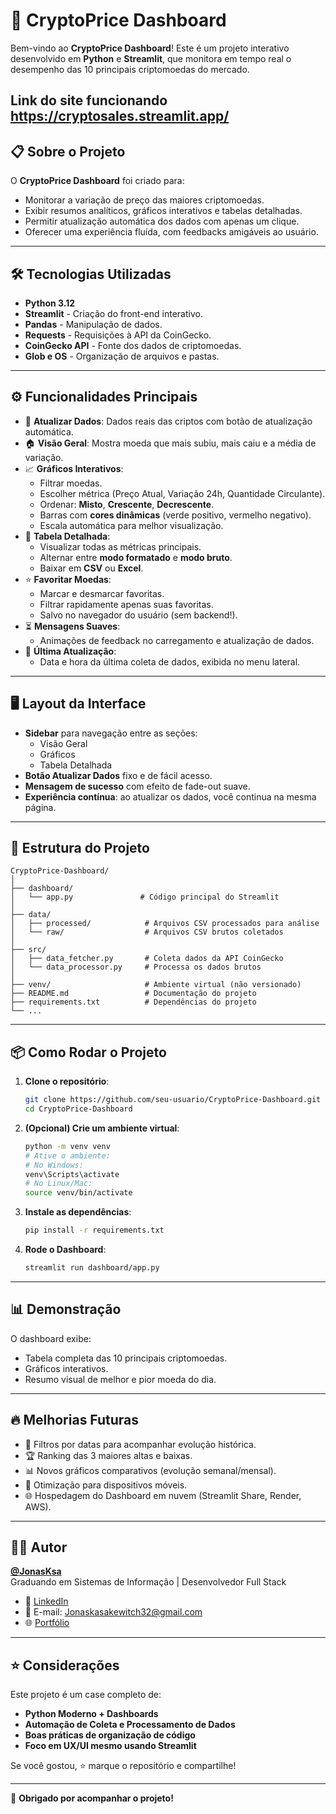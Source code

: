 # 🚀 CryptoPrice Dashboard

Bem-vindo ao **CryptoPrice Dashboard**! Este é um projeto interativo desenvolvido em **Python** e **Streamlit**, que monitora em tempo real o desempenho das 10 principais criptomoedas do mercado.

Link do site funcionando **https://cryptosales.streamlit.app/** 
---

## 📋 Sobre o Projeto

O **CryptoPrice Dashboard** foi criado para:

- Monitorar a variação de preço das maiores criptomoedas.
- Exibir resumos analíticos, gráficos interativos e tabelas detalhadas.
- Permitir atualização automática dos dados com apenas um clique.
- Oferecer uma experiência fluída, com feedbacks amigáveis ao usuário.

---

## 🛠️ Tecnologias Utilizadas

- **Python 3.12**
- **Streamlit** - Criação do front-end interativo.
- **Pandas** - Manipulação de dados.
- **Requests** - Requisições à API da CoinGecko.
- **CoinGecko API** - Fonte dos dados de criptomoedas.
- **Glob e OS** - Organização de arquivos e pastas.

---

## ⚙️ Funcionalidades Principais

- 🔄 **Atualizar Dados**: Dados reais das criptos com botão de atualização automática.
- 🏠 **Visão Geral**: Mostra moeda que mais subiu, mais caiu e a média de variação.
- 📈 **Gráficos Interativos**:
  - Filtrar moedas.
  - Escolher métrica (Preço Atual, Variação 24h, Quantidade Circulante).
  - Ordenar: **Misto**, **Crescente**, **Decrescente**.
  - Barras com **cores dinâmicas** (verde positivo, vermelho negativo).
  - Escala automática para melhor visualização.
- 📑 **Tabela Detalhada**:
  - Visualizar todas as métricas principais.
  - Alternar entre **modo formatado** e **modo bruto**.
  - Baixar em **CSV** ou **Excel**.
- ⭐ **Favoritar Moedas**:
  - Marcar e desmarcar favoritas.
  - Filtrar rapidamente apenas suas favoritas.
  - Salvo no navegador do usuário (sem backend!).
- ⏳ **Mensagens Suaves**:
  - Animações de feedback no carregamento e atualização de dados.
- 📅 **Última Atualização**:
  - Data e hora da última coleta de dados, exibida no menu lateral.

---

## 🖥️ Layout da Interface

- **Sidebar** para navegação entre as seções:
  - Visão Geral
  - Gráficos
  - Tabela Detalhada
- **Botão Atualizar Dados** fixo e de fácil acesso.
- **Mensagem de sucesso** com efeito de fade-out suave.
- **Experiência contínua**: ao atualizar os dados, você continua na mesma página.

---

## 🧩 Estrutura do Projeto

```plaintext
CryptoPrice-Dashboard/
│
├── dashboard/
│   └── app.py               # Código principal do Streamlit
│
├── data/
│   ├── processed/            # Arquivos CSV processados para análise
│   └── raw/                  # Arquivos CSV brutos coletados
│
├── src/
│   ├── data_fetcher.py       # Coleta dados da API CoinGecko
│   └── data_processor.py     # Processa os dados brutos
│
├── venv/                     # Ambiente virtual (não versionado)
├── README.md                 # Documentação do projeto
├── requirements.txt          # Dependências do projeto
└── ...
```

---

## 📦 Como Rodar o Projeto

1. **Clone o repositório**:

      ```bash
      git clone https://github.com/seu-usuario/CryptoPrice-Dashboard.git
      cd CryptoPrice-Dashboard
      ```

2. **(Opcional) Crie um ambiente virtual**:

      ```bash
      python -m venv venv
      # Ative o ambiente:
      # No Windows:
      venv\Scripts\activate
      # No Linux/Mac:
      source venv/bin/activate
      ```

3. **Instale as dependências**:

      ```bash
      pip install -r requirements.txt
      ```

4. **Rode o Dashboard**:

      ```bash
      streamlit run dashboard/app.py
      ```

---

## 📊 Demonstração

O dashboard exibe:

- Tabela completa das 10 principais criptomoedas.
- Gráficos interativos.
- Resumo visual de melhor e pior moeda do dia.

---

## 🔥 Melhorias Futuras

- 📅 Filtros por datas para acompanhar evolução histórica.
- 🏆 Ranking das 3 maiores altas e baixas.
- 📊 Novos gráficos comparativos (evolução semanal/mensal).
- 📱 Otimização para dispositivos móveis.
- 🌐 Hospedagem do Dashboard em nuvem (Streamlit Share, Render, AWS).

---

## 👨‍💻 Autor


**[@JonasKsa](https://github.com/jonasksa)**  
Graduando em Sistemas de Informação | Desenvolvedor Full Stack  

- 💬 [LinkedIn](https://www.linkedin.com/in/jonas-kasakewitch-721634230/)  
- 📧 E-mail: <Jonaskasakewitch32@gmail.com>  
- 🌐 [Portfólio](https://jonasksa.github.io/Portfolio/)  

---

## ⭐ Considerações

Este projeto é um case completo de:

- **Python Moderno + Dashboards**
- **Automação de Coleta e Processamento de Dados**
- **Boas práticas de organização de código**
- **Foco em UX/UI mesmo usando Streamlit**

Se você gostou, ⭐ marque o repositório e compartilhe!

---

🚀 **Obrigado por acompanhar o projeto!**
